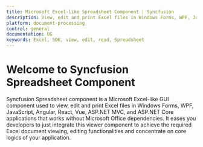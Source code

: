 ```yaml
---
title: Microsoft Excel-like Spreadsheet Component | Syncfusion
description: View, edit and print Excel files in Windows Forms, WPF, JavaScript, Angular, React, Vue, ASP.NET MVC, and ASP.NET Core applications without Microsoft Office dependencies.
platform: document-processing
control: general
documentation: UG
keywords: Excel, SDK, view, edit, read, Spreadsheet
---
```


# Welcome to Syncfusion Spreadsheet Component

Syncfusion Spreadsheet component is a Microsoft Excel-like GUI component used to view, edit and print Excel files in Windows Forms, WPF, JavaScript, Angular, React, Vue, ASP.NET MVC, and ASP.NET Core applications that works without Microsoft Office dependencies. It eases you developers to just integrate this viewer component to achieve the required Excel document viewing, editing functionalities and concentrate on core logics of your application.

